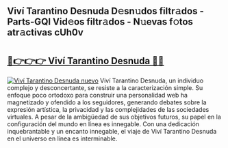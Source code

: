 ## Viví Tarantino Desnuda D𝚎sn𝚞dos filtr𝚊dos - Parts-GQI Vid𝚎os filtr𝚊dos - N𝚞evas f𝚘tos atr𝚊ctivas cUh0v

# <h2><a href="http://mba19cc.tromn.icu/?c=Viv%c3%ad+Tarantino+Desnuda">🔗👉👉👉 Viví Tarantino Desnuda 🔗🔗</a></h2>

[![Viví Tarantino Desnuda nuevo](https://i.imgur.com/pEAQMta.gif)](http://mba19cc.tromn.icu/?c=Viv%c3%ad+Tarantino+Desnuda)
Viví Tarantino Desnuda, un individuo complejo y desconcertante, se resiste a la caracterización simple. Su enfoque poco ortodoxo para construir una personalidad web ha magnetizado y ofendido a los seguidores, generando debates sobre la expresión artística, la privacidad y las complejidades de las sociedades virtuales. A pesar de la ambigüedad de sus objetivos futuros, su papel en la configuración del mundo en línea es innegable. Con una dedicación inquebrantable y un encanto innegable, el viaje de Viví Tarantino Desnuda en el universo en línea es interminable.
